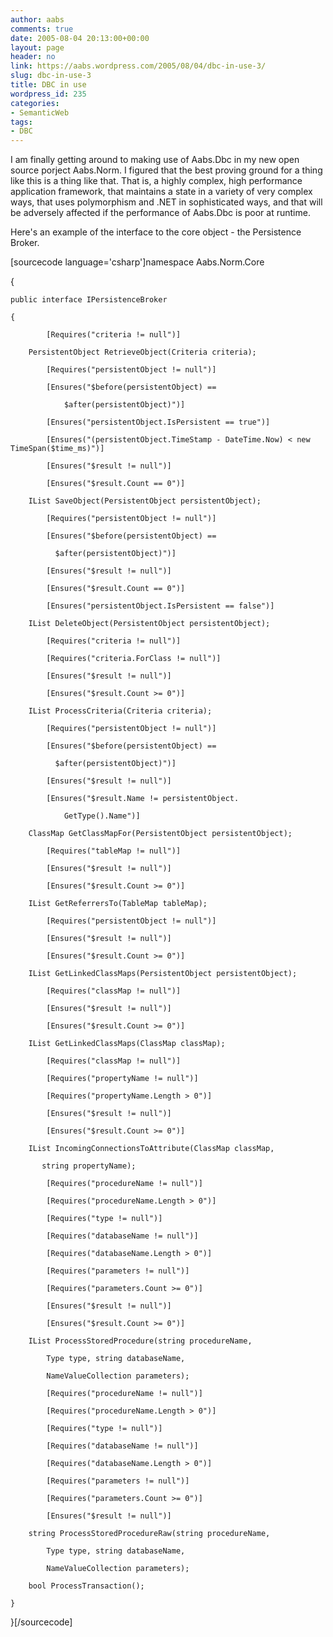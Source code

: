 ```yaml
---
author: aabs
comments: true
date: 2005-08-04 20:13:00+00:00
layout: page
header: no
link: https://aabs.wordpress.com/2005/08/04/dbc-in-use-3/
slug: dbc-in-use-3
title: DBC in use
wordpress_id: 235
categories:
- SemanticWeb
tags:
- DBC
---
```


I am finally getting around to making use of Aabs.Dbc in my new open source porject Aabs.Norm. I figured that the best proving ground for a thing like this is a thing like that. That is, a highly complex, high performance application framework, that maintains a state in a variety of very complex ways, that uses polymorphism and .NET in sophisticated ways, and that will be adversely affected if the performance of Aabs.Dbc is poor at runtime.

Here's an example of the interface to the core object - the Persistence Broker.

[sourcecode language='csharp']namespace Aabs.Norm.Core

{

    public interface IPersistenceBroker

    {

            [Requires("criteria != null")]

        PersistentObject RetrieveObject(Criteria criteria);

            [Requires("persistentObject != null")]

            [Ensures("$before(persistentObject) ==

                $after(persistentObject)")]

            [Ensures("persistentObject.IsPersistent == true")]

            [Ensures("(persistentObject.TimeStamp - DateTime.Now) < new TimeSpan($time_ms)")]

            [Ensures("$result != null")]

            [Ensures("$result.Count == 0")]

        IList SaveObject(PersistentObject persistentObject);

            [Requires("persistentObject != null")]

            [Ensures("$before(persistentObject) ==

              $after(persistentObject)")]

            [Ensures("$result != null")]

            [Ensures("$result.Count == 0")]

            [Ensures("persistentObject.IsPersistent == false")]

        IList DeleteObject(PersistentObject persistentObject);

            [Requires("criteria != null")]

            [Requires("criteria.ForClass != null")]

            [Ensures("$result != null")]

            [Ensures("$result.Count >= 0")]

        IList ProcessCriteria(Criteria criteria);

            [Requires("persistentObject != null")]

            [Ensures("$before(persistentObject) ==

              $after(persistentObject)")]

            [Ensures("$result != null")]

            [Ensures("$result.Name != persistentObject.

                GetType().Name")]

        ClassMap GetClassMapFor(PersistentObject persistentObject);

            [Requires("tableMap != null")]

            [Ensures("$result != null")]

            [Ensures("$result.Count >= 0")]

        IList GetReferrersTo(TableMap tableMap);

            [Requires("persistentObject != null")]

            [Ensures("$result != null")]

            [Ensures("$result.Count >= 0")]

        IList GetLinkedClassMaps(PersistentObject persistentObject);

            [Requires("classMap != null")]

            [Ensures("$result != null")]

            [Ensures("$result.Count >= 0")]

        IList GetLinkedClassMaps(ClassMap classMap);

            [Requires("classMap != null")]

            [Requires("propertyName != null")]

            [Requires("propertyName.Length > 0")]

            [Ensures("$result != null")]

            [Ensures("$result.Count >= 0")]

        IList IncomingConnectionsToAttribute(ClassMap classMap,

           string propertyName);

            [Requires("procedureName != null")]

            [Requires("procedureName.Length > 0")]

            [Requires("type != null")]

            [Requires("databaseName != null")]

            [Requires("databaseName.Length > 0")]

            [Requires("parameters != null")]

            [Requires("parameters.Count >= 0")]

            [Ensures("$result != null")]

            [Ensures("$result.Count >= 0")]

        IList ProcessStoredProcedure(string procedureName,

            Type type, string databaseName,

            NameValueCollection parameters);

            [Requires("procedureName != null")]

            [Requires("procedureName.Length > 0")]

            [Requires("type != null")]

            [Requires("databaseName != null")]

            [Requires("databaseName.Length > 0")]

            [Requires("parameters != null")]

            [Requires("parameters.Count >= 0")]

            [Ensures("$result != null")]

        string ProcessStoredProcedureRaw(string procedureName,

            Type type, string databaseName,

            NameValueCollection parameters);

        bool ProcessTransaction();

    }

}[/sourcecode]
